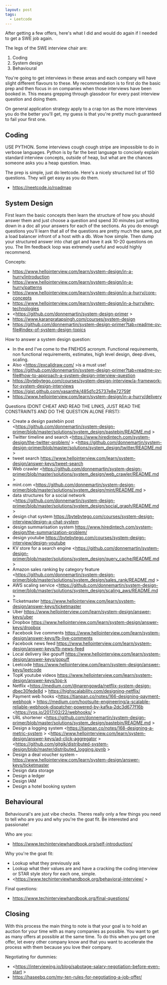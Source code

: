 ```yaml
---
layout: post
tags:
  - Leetcode
---
```

After getting a few offers, here's what I did and would do again if I needed to get a SWE job again.

The legs of the SWE interview chair are:
1. Coding
2. System design
3. Behavioural

You're going to get interviews in these areas and each company will have slight different flavours to these. My recommendation is to first do the basic prep and then focus in on companies when those interviews have been booked in. This means grepping through glassdoor for every past interview question and doing them.

On general application strategy apply to a crap ton as the more interviews you do the better you'll get, my guess is that you're pretty much guaranteed to fail your first one.
## Coding
USE PYTHON. Some interviews cough cough stripe are impossible to do in verbose languages. Python is by far the best language to concisely explain standard interview concepts, outside of heap, but what are the chances someone asks you a heap question. lmao.

The prep is simple, just do leetcode. Here's a nicely structured list of 150 questions. They will get easy as you do them.
-  <https://neetcode.io/roadmap>

## System Design
First learn the basic concepts then learn the structure of how you should answer them and just choose a question and spend 30 minutes just writing down in a doc all your answers for each of the sections. As you do enough questions you'll learn that all of the questions are pretty much the same, put a load balancer infront of a host with a db. Wow how simple. Then dump your structured answer into chat gpt and have it ask 10-20 questions on you. The llm feedback loop was extremely useful and would highly recommend.

Concepts:
-  <https://www.hellointerview.com/learn/system-design/in-a-hurry/introduction>
-  <https://www.hellointerview.com/learn/system-design/in-a-hurry/patterns>
-  <https://www.hellointerview.com/learn/system-design/in-a-hurry/core-concepts>
-  <https://www.hellointerview.com/learn/system-design/in-a-hurry/key-technologies>
-  <https://github.com/donnemartin/system-design-primer >
- <https://www.karanpratapsingh.com/courses/system-design>
- <https://github.com/donnemartin/system-design-primer?tab=readme-ov-file#index-of-system-design-topics>

How to answer a system design question:
- In the end I've come to the FNEHDS acronym. Functional requirements, non functional requirements, estimates, high level design, deep dives, scaling.
- Also <https://excalidraw.com/ >is a must use!
-   <https://github.com/donnemartin/system-design-primer?tab=readme-ov-file#how-to-approach-a-system-design-interview-question>
-  <https://bytebytego.com/courses/system-design-interview/a-framework-for-system-design-interviews>
-  <https://gist.github.com/vasanthk/485d1c25737e8e72759f>
-  <https://www.hellointerview.com/learn/system-design/in-a-hurry/delivery>

Questions (DONT CHEAT AND READ THE LINKS, JUST READ THE CONSTRAINTS AND DO THE QUESTION ALONE FIRST):
-  Create a design pastebin post <https://github.com/donnemartin/system-design-primer/blob/master/solutions/system_design/pastebin/README.md >
-  Twitter timeline and search <https://www.hiredintech.com/system-design/the-twitter-problem/ > <https://github.com/donnemartin/system-design-primer/blob/master/solutions/system_design/twitter/README.md >
-  tweet search <https://www.hellointerview.com/learn/system-design/answer-keys/tweet-search>
-  Web crawler <https://github.com/donnemartin/system-design-primer/blob/master/solutions/system_design/web_crawler/README.md >
-  mint.com <https://github.com/donnemartin/system-design-primer/blob/master/solutions/system_design/mint/README.md >
 -  data structures for a social network <https://github.com/donnemartin/system-design-primer/blob/master/solutions/system_design/social_graph/README.md >
-  design chat system <https://bytebytego.com/courses/system-design-interview/design-a-chat-system>
-  design summarisation system <https://www.hiredintech.com/system-design/the-summarization-problem/>
-  design youtube <https://bytebytego.com/courses/system-design-interview/design-youtube>
-  KV store for a search engine <https://github.com/donnemartin/system-design-primer/blob/master/solutions/system_design/query_cache/README.md >
-  Amazon sales ranking by category feature <https://github.com/donnemartin/system-design-primer/blob/master/solutions/system_design/sales_rank/README.md >
-  AWS scaling service <https://github.com/donnemartin/system-design-primer/blob/master/solutions/system_design/scaling_aws/README.md >
-  Ticketmaster <https://www.hellointerview.com/learn/system-design/answer-keys/ticketmaster>
-  Uber <https://www.hellointerview.com/learn/system-design/answer-keys/uber>
-  Dropbox <https://www.hellointerview.com/learn/system-design/answer-keys/dropbox>
-  Facebook live comments <https://www.hellointerview.com/learn/system-design/answer-keys/fb-live-comments>
-  Facebook news feed <https://www.hellointerview.com/learn/system-design/answer-keys/fb-news-feed>
-  Local delivery like gopuff <https://www.hellointerview.com/learn/system-design/answer-keys/gopuff>
-  Leetcode <https://www.hellointerview.com/learn/system-design/answer-keys/leetcode>
-  TopK youtube videos <https://www.hellointerview.com/learn/system-design/answer-keys/top-k>
-  Netflix <https://medium.com/@narengowda/netflix-system-design-dbec30fede8d > <https://highscalability.com/designing-netflix/>
-  Payment web hooks <https://tianpan.co/notes/166-designing-payment-webhook > <https://medium.com/hootsuite-engineering/a-scalable-reliable-webhook-dispatcher-powered-by-kafka-2dc3d677f16b> <https://yos.io/2017/02/22/webhooks/ >
-  URL shortener <https://github.com/donnemartin/system-design-primer/blob/master/solutions/system_design/pastebin/README.md > 
-  Design a logging system <https://tianpan.co/notes/168-designing-a-metric-system >  <https://www.hellointerview.com/learn/system-design/answer-keys/ad-click-aggregator > <https://github.com/gitgik/distributed-system-design/blob/master/distributed_logging.ipynb >
-  Design a deal voucher system - <https://www.hellointerview.com/learn/system-design/answer-keys/ticketmaster>
-  Design data storage
-  Design a ledger
-  Design IAM
-  Design a hotel booking system

## Behavioural
Behavioural's are just vibe checks. Theres really only a few things you need to tell who are you and why you're the goat fit. Be interested and passionate!

Who are you:
-  <https://www.techinterviewhandbook.org/self-introduction/>

Why you're the goat fit:
- Lookup what they previously ask
- Lookup what their values are and have a cracking the coding interview or STAR style story for each one, simple.
-  <https://www.techinterviewhandbook.org/behavioral-interview/ >

Final questions:
-  <https://www.techinterviewhandbook.org/final-questions/>

## Closing
With this process the main thing to note is that your goal is to hold an auction for your time with as many companies as possible. You want to get as many offers at possible at the same time. To do this when you get one offer, let every other company know and that you want to accelerate the process with them because you love their company.

Negotiating for dummies:
-  <https://interviewing.io/blog/sabotage-salary-negotiation-before-even-start >
-  <https://haseebq.com/my-ten-rules-for-negotiating-a-job-offer/>

